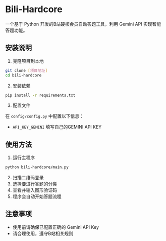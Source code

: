 # Bili-Hardcore

一个基于 Python 开发的B站硬核会员自动答题工具，利用 Gemini API 实现智能答题功能。

## 安装说明

1. 克隆项目到本地

```bash
git clone [项目地址]
cd bili-hardcore
```

2. 安装依赖

```bash
pip install -r requirements.txt
```

3. 配置文件

在 `config/config.py` 中配置以下信息：
- `API_KEY_GEMINI` 填写自己的GEMINI API KEY

## 使用方法

1. 运行主程序

```bash
python bili-hardcore/main.py
```

2. 扫描二维码登录
3. 选择要进行答题的分类
4. 查看并输入图形验证码
5. 程序会自动开始答题流程

## 注意事项

- 使用前请确保已配置正确的 Gemini API Key
- 请合理使用，遵守B站相关规则